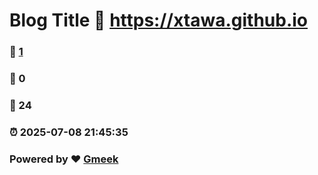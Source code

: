# Blog Title :link: https://xtawa.github.io 
### :page_facing_up: [1](https://xtawa.github.io/tag.html) 
### :speech_balloon: 0 
### :hibiscus: 24 
### :alarm_clock: 2025-07-08 21:45:35 
### Powered by :heart: [Gmeek](https://github.com/Meekdai/Gmeek)
